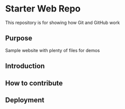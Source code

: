# Starter Web Repo

This repository is for showing how Git and GitHub work

## Purpose

Sample website with plenty of files for demos

## Introduction

## How to contribute

## Deployment


